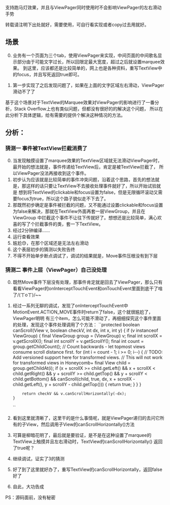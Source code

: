 支持跑马灯效果，并且与ViewPager同时使用时不会影响ViewPager的左右滑动手势

转载请注明下出处就好，需要使用，可自行看实现或者copy过去用就好。

## 场景

0. 业务有一个页面为三个tab，使用ViewPager来实现，中间页面的中间歌名显示部分由于可能文字过长，所以回限定最大宽度，超过之后就设置marquee效果。
   到这里，应该都还是比较简单的，网上也是各种资料，重写TextView中的focus，并且写死返回true即可。

1. 第一步实现了之后发现问题了，如果在上面的文字区域左右滑动，ViewPager滑动不了了

基于这个场景对于TextView的Marquee效果对ViewPager的影响进行了一番分析，Stack Overflow上也有类似问题，但都没有很好的的解决这个问题，
所以在此分析下具体逻辑，给有需要的提供个解决这种情况的方法。

## 分析：

### 猜测一   事件被TextView拦截消费了
0. 当发现触摸设置了marquee效果的TextView区域就无法滑动ViewPager时，最开始的想法就是，事件传递给TextView后，肯定是被TextView拦截了，
   所以ViewPager没法再接收到这个事件。
1. 初步认为应该就是比较简单的事件冲突问题，沿着这个思路，首先的想法就是，那这样的话只要让TextView不去接收处理事件就好了，所以开始试验就是
   想到将TextView的clickable和focus设置为false，但是无限循环滚动又需要focus为true，所以这个路子貌似走不下去了。
2. 那既然初步确定是事件被拦截的问题，又不能通过设置clickable和focus设置为false来解决，那就在TextView外面再套一层ViewGroup，并且在ViewGroup
   中拦截这个事件不让往下传就好了。想想还是比较简单，满心欢喜的写了个拦截事件的类，套一下TextView。
3. 经过2分钟编译......
4. 运行查看效果
5. 尴尬😓，在那个区域还是无法左右滑动
6. 这个表层初步的猜测以失败告终
7. 不得不开始单步断点调试了，调试的结果就是，Move事件压根没有到下层

### 猜测二   事件上层（ViewPager）自己没处理
0. 既然Move事件下层没有处理，那事件肯定就是回去了ViewPager，那么只有看看ViewPager的onInterceptTouchEvent和onTouchEvent里面到底干了啥了/(ㄒoㄒ)/~~
1. 经过一系列无聊的调试，发现了onInterceptTouchEvent中MotionEvent.ACTION_MOVE事件时return了false，这个就很尴尬了，ViewPager明明
   有三个item，怎么可能不滑动了，再细细探究这个事件里面的处理，发现这个事件处理调用了个方法：
   ``protected boolean canScroll(View v, boolean checkV, int dx, int x, int y) {
           if (v instanceof ViewGroup) {
               final ViewGroup group = (ViewGroup) v;
               final int scrollX = v.getScrollX();
               final int scrollY = v.getScrollY();
               final int count = group.getChildCount();
               // Count backwards - let topmost views consume scroll distance first.
               for (int i = count - 1; i >= 0; i--) {
                   // TODO: Add versioned support here for transformed views.
                   // This will not work for transformed views in Honeycomb+
                   final View child = group.getChildAt(i);
                   if (x + scrollX >= child.getLeft() && x + scrollX < child.getRight()
                           && y + scrollY >= child.getTop() && y + scrollY < child.getBottom()
                           && canScroll(child, true, dx, x + scrollX - child.getLeft(),
                                   y + scrollY - child.getTop())) {
                       return true;
                   }
               }
           }

           return checkV && v.canScrollHorizontally(-dx);
       }
    ``
2. 看到这里就清晰了，这里干的是什么事情呢，就是ViewPager递归的去问它所有的子View，然后调用子View的canScrollHorizontally()方法
3. 可算是柳暗花明了，最后就是要验证，是不是在这种设置了marquee的TextView上触摸并且左右滑动时，TextView的canScrollHorizontally()
   返回了true呢？
4. 继续调试，证实了3的猜测
5. 好了到了这里就好办了，重写TextView的canScrollHorizontally，返回false好了
6. 自此，大功告成


PS：源码面前，没有秘密
